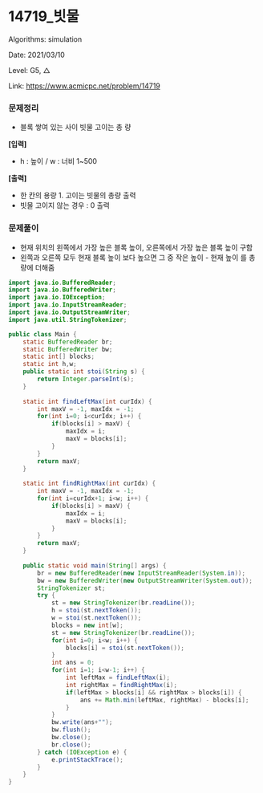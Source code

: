 # 14719_빗물

Algorithms: simulation

Date: 2021/03/10

Level: G5, △

Link: https://www.acmicpc.net/problem/14719

### 문제정리

- 블록 쌓여 있는 사이 빗물 고이는 총 량

**[입력]**

- h : 높이 / w : 너비 1~500

**[출력]**

- 한 칸의 용량 1. 고이는 빗물의 총량 출력
- 빗물 고이지 않는 경우 : 0 출력

### 문제풀이

- 현재 위치의 왼쪽에서 가장 높은 블록 높이, 오른쪽에서 가장 높은 블록 높이 구함
- 왼쪽과 오른쪽 모두 현재 블록 높이 보다 높으면 그 중 작은 높이 - 현재 높이 를 총량에 더해줌

```java
import java.io.BufferedReader;
import java.io.BufferedWriter;
import java.io.IOException;
import java.io.InputStreamReader;
import java.io.OutputStreamWriter;
import java.util.StringTokenizer;

public class Main {
	static BufferedReader br;
	static BufferedWriter bw;
	static int[] blocks;
	static int h,w;
	public static int stoi(String s) {
		return Integer.parseInt(s);
	}
	
	static int findLeftMax(int curIdx) {
		int maxV = -1, maxIdx = -1;
		for(int i=0; i<curIdx; i++) {
			if(blocks[i] > maxV) {
				maxIdx = i;
				maxV = blocks[i];
			}
		}
		return maxV;
	}
	
	static int findRightMax(int curIdx) {
		int maxV = -1, maxIdx = -1;
		for(int i=curIdx+1; i<w; i++) {
			if(blocks[i] > maxV) {
				maxIdx = i;
				maxV = blocks[i];
			}
		}
		return maxV;
	}
	
	public static void main(String[] args) {
		br = new BufferedReader(new InputStreamReader(System.in));
		bw = new BufferedWriter(new OutputStreamWriter(System.out));
		StringTokenizer st;
		try {
			st = new StringTokenizer(br.readLine());
			h = stoi(st.nextToken());
			w = stoi(st.nextToken());
			blocks = new int[w];
			st = new StringTokenizer(br.readLine());
			for(int i=0; i<w; i++) {
				blocks[i] = stoi(st.nextToken());
			}
			int ans = 0;
			for(int i=1; i<w-1; i++) {
				int leftMax = findLeftMax(i);
				int rightMax = findRightMax(i);
				if(leftMax > blocks[i] && rightMax > blocks[i]) {
					ans += Math.min(leftMax, rightMax) - blocks[i];
				}
			}
			bw.write(ans+"");
			bw.flush();
			bw.close();
			br.close();
		} catch (IOException e) {
			e.printStackTrace();
		}
	}
}
```